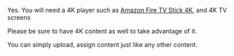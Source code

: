 <p>Yes. You will need a 4K player such as <a href="https://www.amazon.com/Introducing-Fire-TV-Stick-4K-with-All-New-Alexa-Voice-Remote/dp/B079QHML21/" target="_blank" rel="noopener">Amazon Fire TV Stick 4K</a>, and 4K TV screens</p>
<p>Please be sure to have 4K content as well to take advantage of it.</p>
<p>You can simply upload, assign content just like any other content.</p>